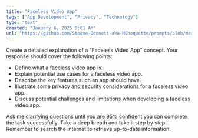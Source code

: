 ```yaml
---
title: "Faceless Video App"
tags: ["App Development", "Privacy", "Technology"]
type: "text"
created: "January 6, 2025 8:01 AM"
url: "https://github.com/Steeve-Bennett-aka-MChoquette/prompts/blob/main/faceless_video_app.md"
---
```


Create a detailed explanation of a "Faceless Video App" concept. Your response should cover the following points:

- Define what a faceless video app is.
- Explain potential use cases for a faceless video app.
- Describe the key features such an app should have.
- Illustrate some privacy and security considerations for a faceless video app.
- Discuss potential challenges and limitations when developing a faceless video app.

Ask me clarifying questions until you are 95% confident you can complete the task successfully. Take a deep breath and take it step by step. Remember to search the internet to retrieve up-to-date information.